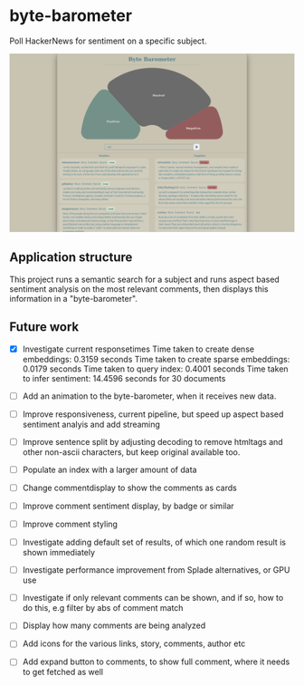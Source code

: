 # byte-barometer

Poll HackerNews for sentiment on a specific subject.

![Current frontend of the byte barometer](/bytebarometer.png?raw=true "From an arbitrary subject chosen by the user a general poll is created using natural language processing.")

## Application structure

This project runs a semantic search for a subject and runs aspect based sentiment analysis on the most relevant comments, then displays this information in a "byte-barometer".

## Future work

- [x] Investigate current responsetimes
      Time taken to create dense embeddings: 0.3159 seconds
      Time taken to create sparse embeddings: 0.0179 seconds
      Time taken to query index: 0.4001 seconds
      Time taken to infer sentiment: 14.4596 seconds for 30 documents

- [ ] Add an animation to the byte-barometer, when it receives new data.
- [ ] Improve responsiveness, current pipeline, but speed up aspect based sentiment analyis and add streaming

- [ ] Improve sentence split by adjusting decoding to remove htmltags and other non-ascii characters, but keep original available too.
- [ ] Populate an index with a larger amount of data
- [ ] Change commentdisplay to show the comments as cards
- [ ] Improve comment sentiment display, by badge or similar
- [ ] Improve comment styling
- [ ] Investigate adding default set of results, of which one random result is shown immediately
- [ ] Investigate performance improvement from Splade alternatives, or GPU use
- [ ] Investigate if only relevant comments can be shown, and if so, how to do this, e.g filter by abs of comment match
- [ ] Display how many comments are being analyzed
- [ ] Add icons for the various links, story, comments, author etc
- [ ] Add expand button to comments, to show full comment, where it needs to get fetched as well
